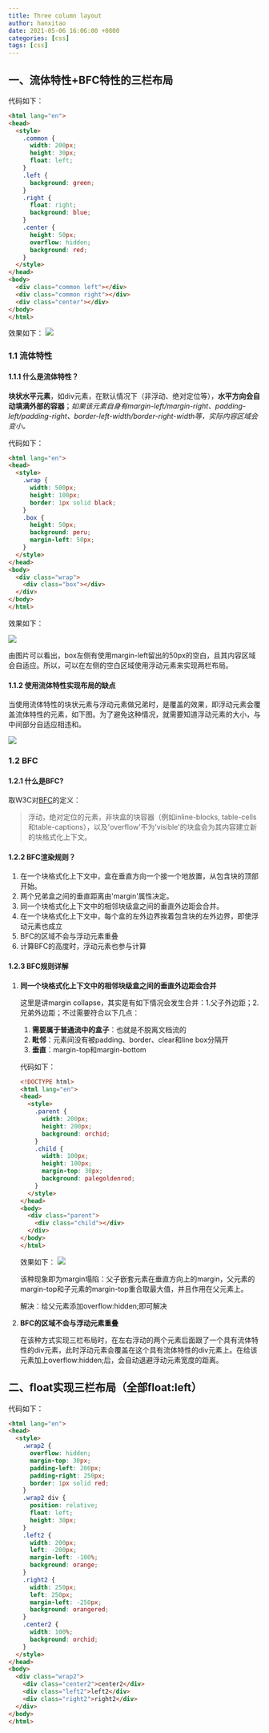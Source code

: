 ```yaml
---
title: Three column layout
author: hanxitao
date: 2021-05-06 16:06:00 +0800
categories: [css]
tags: [css]
---
```


## 一、流体特性+BFC特性的三栏布局
代码如下：
```html
<html lang="en">
<head>
  <style>
    .common {
      width: 200px;
      height: 30px;
      float: left;
    }
    .left {
      background: green;
    }
    .right {
      float: right;
      background: blue;
    }
    .center {
      height: 50px;
      overflow: hidden;
      background: red;
    }
  </style>
</head>
<body>
  <div class="common left"></div>
  <div class="common right"></div>
  <div class="center"></div>
</body>
</html>
```
效果如下：
![](/assets/img/favicons/layout2.png)
### 1.1 流体特性
#### 1.1.1 什么是流体特性？
**块状水平元素**，如div元素，在默认情况下（非浮动、绝对定位等），**水平方向会自动填满外部的容器**；*如果该元素自身有margin-left/margin-right、padding-left/padding-right、border-left-width/border-right-width等，实际内容区域会变小。*

代码如下：
```html
<html lang="en">
<head>
  <style>
    .wrap {
      width: 500px;
      height: 100px;
      border: 1px solid black;
    }
    .box {
      height: 50px;
      background: peru;
      margin-left: 50px;
    }
  </style>
</head>
<body>
  <div class="wrap">
    <div class="box"></div>
  </div>
</body>
</html>
```
效果如下：

![](/assets/img/favicons/liutitexing1.png)

由图片可以看出，box左侧有使用margin-left留出的50px的空白，且其内容区域会自适应。所以，可以在左侧的空白区域使用浮动元素来实现两栏布局。

#### 1.1.2 使用流体特性实现布局的缺点
当使用流体特性的块状元素与浮动元素做兄弟时，是覆盖的效果，即浮动元素会覆盖流体特性的元素，如下图。为了避免这种情况，就需要知道浮动元素的大小，与中间部分自适应相违和。

![](/assets/img/favicons/layout1.png)

### 1.2 BFC
#### 1.2.1 什么是BFC?
取W3C对[BFC](http://www.ayqy.net/doc/css2-1/visuren.html#block-formatting)的定义：
> 浮动，绝对定位的元素，非块盒的块容器（例如inline-blocks, table-cells和table-captions），以及'overflow'不为'visible'的块盒会为其内容建立新的块格式化上下文。

#### 1.2.2 BFC渲染规则？
1. 在一个块格式化上下文中，盒在垂直方向一个接一个地放置，从包含块的顶部开始。
2. 两个兄弟盒之间的垂直距离由'margin'属性决定。
3. 同一个块格式化上下文中的相邻块级盒之间的垂直外边距会合并。
4. 在一个块格式化上下文中，每个盒的左外边界挨着包含块的左外边界，即使浮动元素也成立
5. BFC的区域不会与浮动元素重叠
6. 计算BFC的高度时，浮动元素也参与计算

#### 1.2.3 BFC规则详解
1. **同一个块格式化上下文中的相邻块级盒之间的垂直外边距会合并**

    这里是讲margin collapse，其实是有如下情况会发生合并：1.父子外边距；2.兄弟外边距；不过需要符合以下几点：
    1. **需要属于普通流中的盒子**：也就是不脱离文档流的
    2. **毗邻**：元素间没有被padding、border、clear和line box分隔开
    3. **垂直**：margin-top和margin-bottom

    代码如下：

    ```html
    <!DOCTYPE html>
    <html lang="en">
    <head>
      <style>
        .parent {
          width: 200px;
          height: 200px;
          background: orchid;
        }
        .child {
          width: 100px;
          height: 100px;
          margin-top: 30px;
          background: palegoldenrod;
        }
      </style>
    </head>
    <body>
      <div class="parent">
        <div class="child"></div>
      </div>
    </body>
    </html>
    ```

    效果如下：
    ![](/assets/img/favicons/bfc1.png)

    该种现象即为margin塌陷：父子嵌套元素在垂直方向上的margin，父元素的margin-top和子元素的margin-top重合取最大值，并且作用在父元素上。
    
    解决：给父元素添加overflow:hidden;即可解决

2. **BFC的区域不会与浮动元素重叠**

    在该种方式实现三栏布局时，在左右浮动的两个元素后面跟了一个具有流体特性的div元素，此时浮动元素会覆盖在这个具有流体特性的div元素上。在给该元素加上overflow:hidden;后，会自动退避浮动元素宽度的距离。


## 二、float实现三栏布局（全部float:left）
代码如下：
```html
<html lang="en">
<head>
  <style>
    .wrap2 {
      overflow: hidden;
      margin-top: 30px;
      padding-left: 200px;
      padding-right: 250px;
      border: 1px solid red;
    }
    .wrap2 div {
      position: relative;
      float: left;
      height: 30px;
    }
    .left2 {
      width: 200px;
      left: -200px;
      margin-left: -100%;
      background: orange;
    }
    .right2 {
      width: 250px;
      left: 250px;
      margin-left: -250px;
      background: orangered;
    }
    .center2 {
      width: 100%;
      background: orchid;
    }
  </style>
</head>
<body>
  <div class="wrap2">
    <div class="center2">center2</div>
    <div class="left2">left2</div>
    <div class="right2">right2</div>
  </div>
</body>
</html>
```